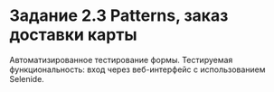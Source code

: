# Задание 2.3 Patterns, заказ доставки карты

Автоматизированное тестирование формы.
Тестируемая функциональность: вход через веб-интерфейс с использованием Selenide.
